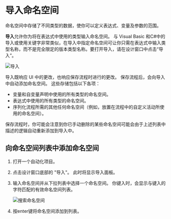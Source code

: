 # 导入命名空间
命名空间中存储了不同类型的数据，使你可以定义表达式、变量及参数的范围。

**导入**允许你为将在表达式中使用的类型输入命名空间。 与 Visual Basic 和C#中的导入或使用关键字非常类似，在导入中指定命名空间可让你只需在表达式中输入类型名称，而不是完全限定的版本类型名称。要打开导入，请在设计窗口中点击“导入”。

![导入](https://docimages.blob.core.chinacloudapi.cn/images/Studio/importNamespaces/import.PNG)

导入既响应 UI 中的更改，也响应保存流程时进行的更改。 保存流程后，会向导入中自动添加命名空间。 这些存储包括以下各项：
* 变量和自变量声明中使用的所有类型的命名空间。
* 表达式中使用的所有类型的命名空间。
* 序列化流程所需的其他任何命名空间（例如，放置在流程中的自定义活动所使用的命名空间）。

保存流程时，你可能会注意到你已手动删除的某些命名空间可能会由于上述列表中描述的逻辑自动重新添加到导入中。

## 向命名空间列表中添加命名空间
1. 打开一个自动化项目。
2. 点击设计窗口底部的 "导入"。 此时将显示导入面板。
3. 输入命名空间并从下拉列表中选择一个命名空间。
你键入时，会显示与键入的字符匹配的有效命名空间列表。

    ![搜索命名空间](https://docimages.blob.core.chinacloudapi.cn/images/Studio/importNamespaces/importNamespaces.png)

4. 按enter键将命名空间添加到列表。
